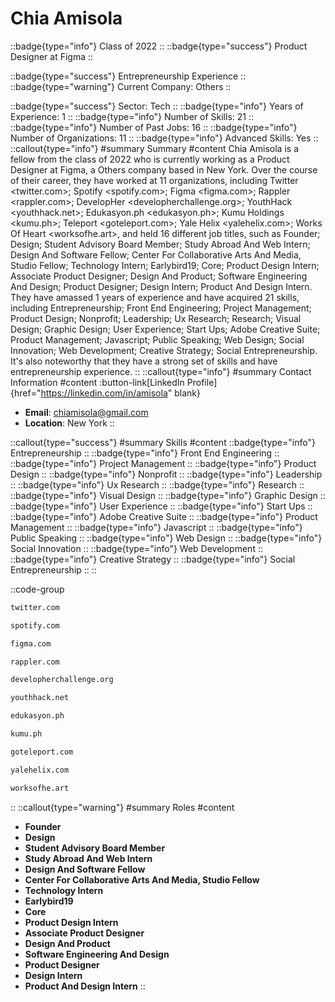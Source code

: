 # Chia Amisola
::badge{type="info"}
Class of 2022
::
::badge{type="success"}
Product Designer at Figma
::

::badge{type="success"}
Entrepreneurship Experience
::
::badge{type="warning"}
Current Company: Others
::

::badge{type="success"}
Sector: Tech
::
::badge{type="info"}
Years of Experience: 1
::
::badge{type="info"}
Number of Skills: 21
::
::badge{type="info"}
Number of Past Jobs: 16
::
::badge{type="info"}
Number of Organizations: 11
::
::badge{type="info"}
Advanced Skills: Yes
::
::callout{type="info"}
#summary
Summary
#content
Chia Amisola is a fellow from the class of 2022 who is currently working as a Product Designer at Figma, a Others company based in New York. Over the course of their career, they have worked at 11 organizations, including Twitter <twitter.com>; Spotify <spotify.com>; Figma <figma.com>; Rappler <rappler.com>; DevelopHer <developherchallenge.org>; YouthHack <youthhack.net>; Edukasyon.ph <edukasyon.ph>; Kumu Holdings <kumu.ph>; Teleport <goteleport.com>; Yale Helix <yalehelix.com>; Works Of Heart <worksofhe.art>, and held 16 different job titles, such as Founder; Design; Student Advisory Board Member; Study Abroad And Web Intern; Design And Software Fellow; Center For Collaborative Arts And Media, Studio Fellow; Technology Intern; Earlybird19; Core; Product Design Intern; Associate Product Designer; Design And Product; Software Engineering And Design; Product Designer; Design Intern; Product And Design Intern. They have amassed 1 years of experience and have acquired 21 skills, including Entrepreneurship; Front End Engineering; Project Management; Product Design; Nonprofit; Leadership; Ux Research; Research; Visual Design; Graphic Design; User Experience; Start Ups; Adobe Creative Suite; Product Management; Javascript; Public Speaking; Web Design; Social Innovation; Web Development; Creative Strategy; Social Entrepreneurship. It's also noteworthy that they have a strong set of skills and have entrepreneurship experience.
::
::callout{type="info"}
#summary
Contact Information
#content
:button-link[LinkedIn Profile]{href="https://linkedin.com/in/amisola" blank}
- **Email**: chiamisola@gmail.com
- **Location**: New York
::

::callout{type="success"}
#summary
Skills
#content
::badge{type="info"}
Entrepreneurship
::
::badge{type="info"}
Front End Engineering
::
::badge{type="info"}
Project Management
::
::badge{type="info"}
Product Design
::
::badge{type="info"}
Nonprofit
::
::badge{type="info"}
Leadership
::
::badge{type="info"}
Ux Research
::
::badge{type="info"}
Research
::
::badge{type="info"}
Visual Design
::
::badge{type="info"}
Graphic Design
::
::badge{type="info"}
User Experience
::
::badge{type="info"}
Start Ups
::
::badge{type="info"}
Adobe Creative Suite
::
::badge{type="info"}
Product Management
::
::badge{type="info"}
Javascript
::
::badge{type="info"}
Public Speaking
::
::badge{type="info"}
Web Design
::
::badge{type="info"}
Social Innovation
::
::badge{type="info"}
Web Development
::
::badge{type="info"}
Creative Strategy
::
::badge{type="info"}
Social Entrepreneurship
::
::

::code-group
```bash [Twitter]
twitter.com
```
```bash [Spotify]
spotify.com
```
```bash [Figma]
figma.com
```
```bash [Rappler]
rappler.com
```
```bash [DevelopHer]
developherchallenge.org
```
```bash [YouthHack]
youthhack.net
```
```bash [Edukasyon.ph]
edukasyon.ph
```
```bash [Kumu Holdings]
kumu.ph
```
```bash [Teleport]
goteleport.com
```
```bash [Yale Helix]
yalehelix.com
```
```bash [Works Of Heart]
worksofhe.art
```
::
::callout{type="warning"}
#summary
Roles
#content
- **Founder**
- **Design**
- **Student Advisory Board Member**
- **Study Abroad And Web Intern**
- **Design And Software Fellow**
- **Center For Collaborative Arts And Media, Studio Fellow**
- **Technology Intern**
- **Earlybird19**
- **Core**
- **Product Design Intern**
- **Associate Product Designer**
- **Design And Product**
- **Software Engineering And Design**
- **Product Designer**
- **Design Intern**
- **Product And Design Intern**
::

